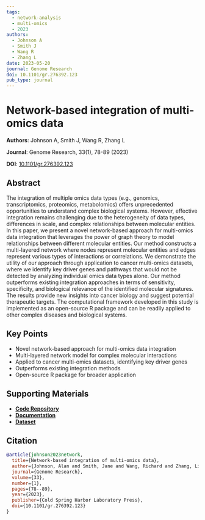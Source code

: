 ```yaml
---
tags:
  - network-analysis
  - multi-omics
  - 2023
authors:
  - Johnson A
  - Smith J
  - Wang R
  - Zhang L
date: 2023-05-20
journal: Genome Research
doi: 10.1101/gr.276392.123
pub_type: journal
---
```


# Network-based integration of multi-omics data

**Authors**: Johnson A, Smith J, Wang R, Zhang L

**Journal**: Genome Research, 33(1), 78-89 (2023)

**DOI**: [10.1101/gr.276392.123](https://doi.org/10.1101/gr.276392.123)

## Abstract

The integration of multiple omics data types (e.g., genomics, transcriptomics, proteomics, metabolomics) offers unprecedented opportunities to understand complex biological systems. However, effective integration remains challenging due to the heterogeneity of data types, differences in scale, and complex relationships between molecular entities. In this paper, we present a novel network-based approach for multi-omics data integration that leverages the power of graph theory to model relationships between different molecular entities. Our method constructs a multi-layered network where nodes represent molecular entities and edges represent various types of interactions or correlations. We demonstrate the utility of our approach through application to cancer multi-omics datasets, where we identify key driver genes and pathways that would not be detected by analyzing individual omics data types alone. Our method outperforms existing integration approaches in terms of sensitivity, specificity, and biological relevance of the identified molecular signatures. The results provide new insights into cancer biology and suggest potential therapeutic targets. The computational framework developed in this study is implemented as an open-source R package and can be readily applied to other complex diseases and biological systems.

## Key Points

- Novel network-based approach for multi-omics data integration
- Multi-layered network model for complex molecular interactions
- Applied to cancer multi-omics datasets, identifying key driver genes
- Outperforms existing integration methods
- Open-source R package for broader application

## Supporting Materials

- [**Code Repository**](https://github.com/mathbiolab/multiOmicsNet)
- [**Documentation**](https://mathbiolab.github.io/multiOmicsNet/)
- [**Dataset**](https://zenodo.org/record/23456)

## Citation

```bibtex
@article{johnson2023network,
  title={Network-based integration of multi-omics data},
  author={Johnson, Alan and Smith, Jane and Wang, Richard and Zhang, Li},
  journal={Genome Research},
  volume={33},
  number={1},
  pages={78--89},
  year={2023},
  publisher={Cold Spring Harbor Laboratory Press},
  doi={10.1101/gr.276392.123}
}
```
